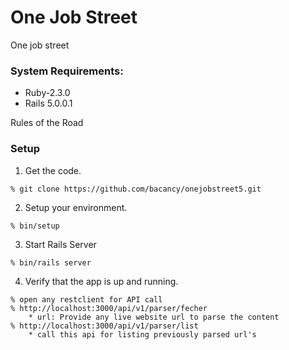 # One Job Street

One job street

### System Requirements:

* Ruby-2.3.0
* Rails 5.0.0.1

Rules of the Road

### Setup 

  1. Get the code.

    % git clone https://github.com/bacancy/onejobstreet5.git

  2. Setup your environment.

    % bin/setup

  3. Start Rails Server

    % bin/rails server
    
  4. Verify that the app is up and running.

    % open any restclient for API call
    % http://localhost:3000/api/v1/parser/fecher
    	* url: Provide any live website url to parse the content
    % http://localhost:3000/api/v1/parser/list
    	* call this api for listing previously parsed url's
